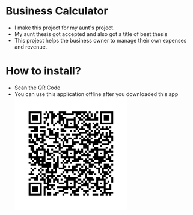 # Business Calculator

- I make this project for my aunt's project.
- My aunt thesis got accepted and also got a title of best thesis
- This project helps the business owner to manage their own expenses and revenue.

# How to install?

- Scan the QR Code
- You can use this application offline after you downloaded this app
  ![qr_code](https://github.com/usernameNiD4niel/BusinessCalculator/blob/main/app/src/main/res/drawable/frame.png)
